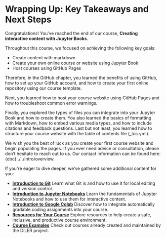 # Wrapping Up: Key Takeaways and Next Steps 

Congratulations! You’ve reached the end of our course, **Creating interactive content with Jupyter Books**.

Throughout this course, we focused on achieving the following key goals:
* Create content with markdown
* Create your own online course or website using Jupyter Book
* Host courses using GitHub Pages

Therefore, in the GitHub chapter, you learned the benefits of using GitHub, how to set up your GitHub account, and how to create your first online repository using our course template.

Next, you learned how to host your course website using GitHub Pages and how to troubleshoot common error warnings.

Finally, you explored the types of files you can integrate into your Jupyter Book and how to create them. You also learned the basics of formatting with Markdown, how to embed various media types, and how to include citations and feedback questions. Last but not least, you learned how to structure your course website with the table of contents file (_toc.yml).

We wish you the best of luck as you create your first course website and begin populating the pages. If you ever need advice or consultation, please don’t hesitate to reach out to us. Our contact information can be found here: {doc}../../intro/overview.

If you're eager to dive deeper, we’ve gathered some additional content for you:


- **[Introduction to Git](../4_additional/git/intro)**
Learn what Git is and how to use it for local editing and version control.
- **[Introduction to Jupyter Notebooks](../4_additional/jupyter_notebooks)**
Learn the fundamentals of Jupyter Notebooks and how to use them for interactive content.
- **[Introduction to Google Colab](../4_additional/colab)**
Discover how to integrate automatically gradable coding assignments into your course.
- **[Resources for Your Course](../../resources/info)**
Explore resources to help create a safe, inclusive, and productive course environment. 
- **[Course Examples](../../resources/demo)**
Check out courses already created and maintained by the DiLER project.
